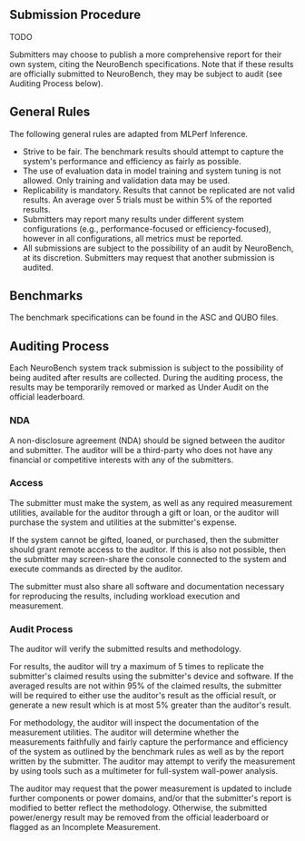 ## Submission Procedure

TODO

Submitters may choose to publish a more comprehensive report for their own system, citing the NeuroBench specifications. Note that if these results are officially submitted to NeuroBench, they may be subject to audit (see Auditing Process below).

## General Rules

The following general rules are adapted from MLPerf Inference.

- Strive to be fair. The benchmark results should attempt to capture the system's performance and efficiency as fairly as possible.
- The use of evaluation data in model training and system tuning is not allowed. Only training and validation data may be used.
- Replicability is mandatory. Results that cannot be replicated are not valid results. An average over 5 trials must be within 5% of the reported results.
- Submitters may report many results under different system configurations (e.g., performance-focused or efficiency-focused), however in all configurations, all metrics must be reported.
- All submissions are subject to the possibility of an audit by NeuroBench, at its discretion. Submitters may request that another submission is audited.

## Benchmarks

The benchmark specifications can be found in the ASC and QUBO files.

## Auditing Process

Each NeuroBench system track submission is subject to the possibility of being audited after results are collected. During the auditing process, the results may be temporarily removed or marked as Under Audit on the official leaderboard.

### NDA

A non-disclosure agreement (NDA) should be signed between the auditor and submitter. The auditor will be a third-party who does not have any financial or competitive interests with any of the submitters.

### Access

The submitter must make the system, as well as any required measurement utilities, available for the auditor through a gift or loan, or the auditor will purchase the system and utilities at the submitter's expense.

If the system cannot be gifted, loaned, or purchased, then the submitter should grant remote access to the auditor. If this is also not possible, then the submitter may screen-share the console connected to the system and execute commands as directed by the auditor.

The submitter must also share all software and documentation necessary for reproducing the results, including workload execution and measurement.

### Audit Process

The auditor will verify the submitted results and methodology.

For results, the auditor will try a maximum of 5 times to replicate the submitter's claimed results using the submitter's device and software. If the averaged results are not within 95% of the claimed results, the submitter will be required to either use the auditor's result as the official result, or generate a new result which is at most 5% greater than the auditor's result.

For methodology, the auditor will inspect the documentation of the measurement utilities. The auditor will determine whether the measurements faithfully and fairly capture the performance and efficiency of the system as outlined by the benchmark rules as well as by the report written by the submitter. The auditor may attempt to verify the measurement by using tools such as a multimeter for full-system wall-power analysis.

The auditor may request that the power measurement is updated to include further components or power domains, and/or that the submitter's report is modified to better reflect the methodology. Otherwise, the submitted power/energy result may be removed from the official leaderboard or flagged as an Incomplete Measurement.

